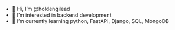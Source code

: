 - 👋 Hi, I’m @holdengilead
- 👀 I’m interested in backend development
- 🌱 I’m currently learning python, FastAPI, Django, SQL, MongoDB

<!---
holdengilead/holdengilead is a ✨ special ✨ repository because its `README.md` (this file) appears on your GitHub profile.
You can click the Preview link to take a look at your changes.
--->
